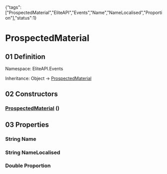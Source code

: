 {"tags":["ProspectedMaterial","EliteAPI","Events","Name","NameLocalised","Proportion"],"status":1}

# ProspectedMaterial

## 01 Definition

Namespace: <span class='code'>EliteAPI.Events</span>

Inheritance: <span class='code'>Object</span> → <span class='code'>[ProspectedMaterial](../../EliteAPI/Events/ProspectedMaterial.html)</span>

## 02 Constructors

### <span class='code'>[ProspectedMaterial](../../EliteAPI/Events/ProspectedMaterial.html)</span> ()

## 03 Properties

### <span class='code'>String</span> Name

### <span class='code'>String</span> NameLocalised

### <span class='code'>Double</span> Proportion

